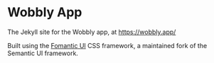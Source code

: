 # Wobbly App

The Jekyll site for the Wobbly app, at https://wobbly.app/

Built using the [Fomantic UI](https://fomantic-ui.com/) CSS framework, a maintained fork of the Semantic UI framework.
